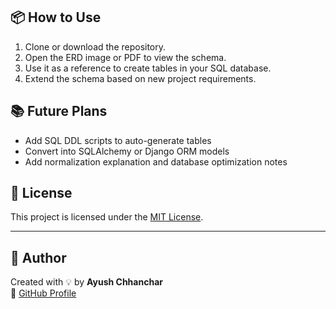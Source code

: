 
## 📦 How to Use

1. Clone or download the repository.
2. Open the ERD image or PDF to view the schema.
3. Use it as a reference to create tables in your SQL database.
4. Extend the schema based on new project requirements.

## 📚 Future Plans

- Add SQL DDL scripts to auto-generate tables
- Convert into SQLAlchemy or Django ORM models
- Add normalization explanation and database optimization notes

## 📄 License

This project is licensed under the [MIT License](LICENSE).

---

## 🙌 Author

Created with 💡 by **Ayush Chhanchar**  
🔗 [GitHub Profile](https://github.com/ayushchhanchar)

